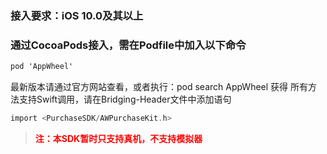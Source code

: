 

### 接入要求：iOS 10.0及其以上
### 通过CocoaPods接入，需在Podfile中加入以下命令


```Objective-C
pod 'AppWheel'
```

最新版本请通过官方网站查看，或者执行：pod search AppWheel 获得
所有方法支持Swift调用，请在Bridging-Header文件中添加语句

```Objective-C
import <PurchaseSDK/AWPurchaseKit.h>
```

>   <font color="red">**注：本SDK暂时只支持真机，不支持模拟器**</font> 

